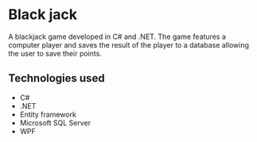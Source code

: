 # Black jack

A blackjack game developed in C# and .NET. 
The game features a computer player and saves the result of the player to a database allowing the user to save their points. 

## Technologies used
* C#
* .NET
* Entity framework
* Microsoft SQL Server
* WPF
